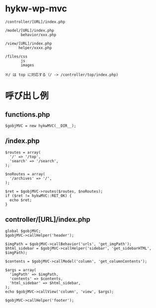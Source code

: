 hykw-wp-mvc
===========

    /controller/[URL]/index.php

    /model/[URL]/index.php
           behavior/xxx.php

    /view/[URL]/index.php
          helper/xxxx.php

    /files/css
           js
           images

    ※/ は top に対応する（/ -> /controller/top/index.php)

# 呼び出し例
## functions.php
    $gobjMVC = new hykwMVC(__DIR__);

## /index.php
    $routes = array(
      '/' => '/top',
      'search' => '/search',
    );

    $noRoutes = array(
      '/archives' => '/',
    );

    $ret = $gobjMVC->routes($routes, $noRoutes);
    if ($ret != hykwMVC::RET_OK) {
      echo $ret;
    }

## controller/[URL]/index.php
    global $gobjMVC;
    $gobjMVC->callHelper('header');

    $imgPath = $gobjMVC->callBehavior('urls', 'get_imgPath');
    $html_sidebar = $gobjMVC->callHelper('sidebar', 'get_sidebarHTML', $imgPath);

    $contents = $gobjMVC->callModel('column', 'get_columnContents');

    $args = array(
      'imgPath' => $imgPath,
      'contents' => $contents,
      'html_sidebar' => $html_sidebar,
    );
    echo $gobjMVC->callView('column', 'view', $args);

    $gobjMVC->callHelper('footer');

